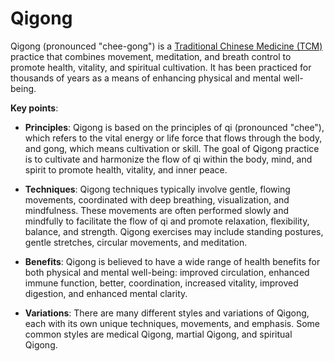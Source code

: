 [//]: # (
source: gpt-3 + jph editing
tags: traditional-chinese-medicine treatments
)

# Qigong

Qigong (pronounced "chee-gong") is a [Traditional Chinese Medicine (TCM)](../traditional-chinese-medicine/) practice that combines movement, meditation, and breath control to promote health, vitality, and spiritual cultivation. It has been practiced for thousands of years as a means of enhancing physical and mental well-being.

**Key points**:

* **Principles**: Qigong is based on the principles of qi (pronounced "chee"), which refers to the vital energy or life force that flows through the body, and gong, which means cultivation or skill. The goal of Qigong practice is to cultivate and harmonize the flow of qi within the body, mind, and spirit to promote health, vitality, and inner peace.

* **Techniques**: Qigong techniques typically involve gentle, flowing movements, coordinated with deep breathing, visualization, and mindfulness. These movements are often performed slowly and mindfully to facilitate the flow of qi and promote relaxation, flexibility, balance, and strength. Qigong exercises may include standing postures, gentle stretches, circular movements, and meditation.

* **Benefits**: Qigong is believed to have a wide range of health benefits for both physical and mental well-being: improved circulation, enhanced immune function, better, coordination, increased vitality, improved digestion, and enhanced mental clarity.

* **Variations**: There are many different styles and variations of Qigong, each with its own unique techniques, movements, and emphasis. Some common styles are medical Qigong, martial Qigong, and spiritual Qigong.
